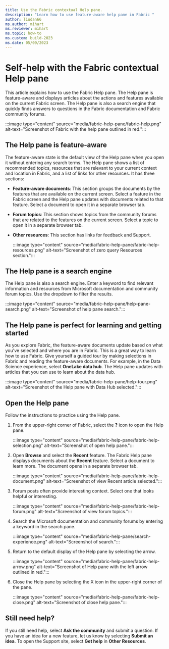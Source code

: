 ```yaml
---
title: Use the Fabric contextual Help pane. 
description: "Learn how to use feature-aware help pane in Fabric "
author: liudan66
ms.author: mihart
ms.reviewer: mihart
ms.topic: how-to
ms.custom: build-2023
ms.date: 05/09/2023
---
```

# Self-help with the Fabric contextual Help pane

This article explains how to use the Fabric Help pane. The Help pane is feature-aware and displays articles about the actions and features available on the current Fabric screen. The Help pane is also a search engine that quickly finds answers to questions in the Fabric documentation and Fabric community forums.

:::image type="content" source="media/fabric-help-pane/fabric-help.png" alt-text="Screenshot of Fabric with the help pane outlined in red.":::

## The Help pane is feature-aware

The feature-aware state is the default view of the Help pane when you open it without entering any search terms. The Help pane shows a list of recommended topics, resources that are relevant to your current context and location in Fabric, and a list of links for other resources. It has three sections:

- **Feature-aware documents**: This section groups the documents by the features that are available on the current screen. Select a feature in the Fabric screen and the Help pane updates with documents related to that feature.  Select a document to open it in a separate browser tab.  
- **Forum topics**: This section shows topics from the community forums that are related to the features on the current screen. Select a topic to open it in a separate browser tab.
- **Other resources**: This section has links for feedback and Support. 

  :::image type="content" source="media/fabric-help-pane/fabric-help-resources.png" alt-text="Screenshot of zero query Resources section.":::

## The Help pane is a search engine

The Help pane is also a search engine. Enter a keyword to find relevant information and resources from Microsoft documentation and community forum topics. Use the dropdown to filter the results.  

 :::image type="content" source="media/fabric-help-pane/help-pane-search.png" alt-text="Screenshot of help pane search.":::

## The Help pane is perfect for learning and getting started

As you explore Fabric, the feature-aware documents update based on what you've selected and where you are in Fabric. This is a great way to learn how to use Fabric. Give yourself a guided tour by making selections in Fabric and reading the feature-aware documents.  For example, in the Data Science experience, select **OneLake data hub**. The Help pane updates with articles that you can use to learn about the data hub.  

:::image type="content" source="media/fabric-help-pane/help-tour.png" alt-text="Screenshot of the Help pane with Data Hub selected.":::

## Open the Help pane

Follow the instructions to practice using the Help pane. 

1. From the upper-right corner of Fabric, select the **?** icon to open the Help pane. 

     :::image type="content" source="media/fabric-help-pane/fabric-help-selection.png" alt-text="Screenshot of open help pane.":::

1. Open **Browse** and select the **Recent** feature. The Fabric Help pane displays documents about the **Recent** feature. Select a document to learn more.  The document opens in a separate browser tab.  

     :::image type="content" source="media/fabric-help-pane/fabric-help-document.png" alt-text="Screenshot of view Recent article selected.":::

1. Forum posts often provide interesting context. Select one that looks helpful or interesting.

     :::image type="content" source="media/fabric-help-pane/fabric-help-forum.png" alt-text="Screenshot of view forum topics.":::

1. Search the Microsoft documentation and community forums by entering a keyword in the search pane.  

     :::image type="content" source="media/fabric-help-pane/search-experience.png" alt-text="Screenshot of search.":::

1. Return to the default display of the Help pane by selecting the arrow. 

    :::image type="content" source="media/fabric-help-pane/fabric-help-arrow.png" alt-text="Screenshot of Help pane with the left arrow outlined in red.":::

1. Close the Help pane by selecting the X icon in the upper-right corner of the pane.

    :::image type="content" source="media/fabric-help-pane/fabric-help-close.png" alt-text="Screenshot of close help pane.":::

## Still need help?
If you still need help, select **Ask the community** and submit a question. If you have an idea for a new feature, let us know by selecting **Submit an idea**. To open the Support site, select **Get help** in **Other Resources**.
